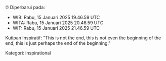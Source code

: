 ⏰ Diperbarui pada:
- WIB: Rabu, 15 Januari 2025 19.46.59 UTC
- WITA: Rabu, 15 Januari 2025 20.46.59 UTC
- WIT: Rabu, 15 Januari 2025 21.46.59 UTC

Kutipan Inspiratif:
"This is not the end, this is not even the beginning of the end, this is just perhaps the end of the beginning."


Kategori: inspirational

